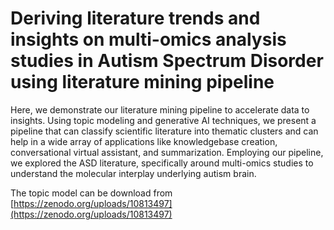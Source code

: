 # Deriving literature trends and insights on multi-omics analysis studies in Autism Spectrum Disorder using literature mining pipeline

Here, we demonstrate our literature mining pipeline to accelerate data to insights. Using topic modeling and generative AI techniques, we present a pipeline that can classify scientific literature into thematic clusters and can help in a wide array of applications like knowledgebase creation, conversational virtual assistant, and summarization. Employing our pipeline, we explored the ASD literature, specifically around multi-omics studies to understand the molecular interplay underlying autism brain.  

The topic model can be download from [https://zenodo.org/uploads/10813497](https://zenodo.org/uploads/10813497)
